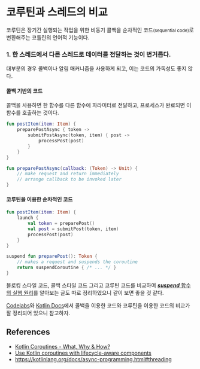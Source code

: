 # 코루틴과 스레드의 비교

코루틴은 장기간 실행되는 작업을 위한 비동기 콜백을 순차적인 코드<small>(sequential code)</small>로 변환해주는 코틀린의 언어적 기능이다.

### 1. 한 스레드에서 다른 스레드로 데이터를 전달하는 것이 번거롭다.

대부분의 경우 콜백이나 알림 매커니즘을 사용하게 되고, 이는 코드의 가독성도 좋지 않다.

#### 콜백 기반의 코드

콜백을 사용하면 한 함수를 다른 함수에 파라미터로 전달하고, 프로세스가 완료되면 이 함수를 호출하는 것이다.

```kotlin
fun postItem(item: Item) {
    preparePostAsync { token ->
        submitPostAsync(token, item) { post ->
            processPost(post)
        }
    }
}

fun preparePostAsync(callback: (Token) -> Unit) {
    // make request and return immediately
    // arrange callback to be invoked later
}
```

#### 코루틴을 이용한 순차적인 코드

```kotlin
fun postItem(item: Item) {
    launch {
        val token = preparePost()
        val post = submitPost(token, item)
        processPost(post)
    }
}

suspend fun preparePost(): Token {
    // makes a request and suspends the coroutine
    return suspendCoroutine { /* ... */ }
}
```

블로킹 스타일 코드, 콜백 스타일 코드 그리고 코루틴 코드를 비교하여 [***suspend*** 함수의 실행 원리](https://june0122.tistory.com/17)를 알아보는 글도 따로 정리하였으니 같이 보면 좋을 것 같다.

[Codelabs](https://developer.android.com/codelabs/kotlin-coroutines#0)와 [Kotlin Docs](https://kotlinlang.org/docs/async-programming.html#coroutines)에서 콜백을 이용한 코드와 코루틴을 이용한 코드의 비교가 잘 정리되어 있으니 참고하자.

## References

- [Kotlin Coroutines - What, Why & How?](https://medium.com/microsoft-mobile-engineering/kotlin-coroutines-1c8e009cb711)
- [Use Kotlin coroutines with lifecycle-aware components](https://developer.android.com/topic/libraries/architecture/coroutines)
- https://kotlinlang.org/docs/async-programming.html#threading